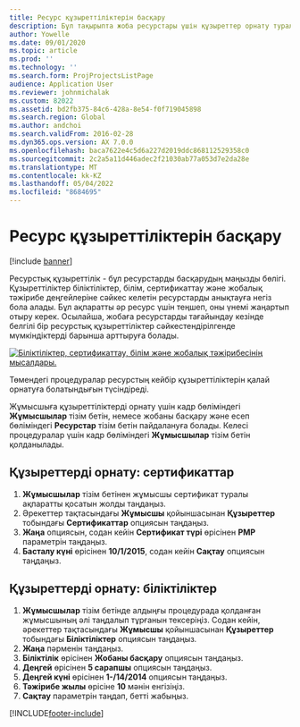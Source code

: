 ```yaml
---
title: Ресурс құзыреттіліктерін басқару
description: Бұл тақырыпта жоба ресурстары үшін құзыреттер орнату туралы ақпарат берілген.
author: Yowelle
ms.date: 09/01/2020
ms.topic: article
ms.prod: ''
ms.technology: ''
ms.search.form: ProjProjectsListPage
audience: Application User
ms.reviewer: johnmichalak
ms.custom: 82022
ms.assetid: bd2fb375-84c6-428a-8e54-f0f719045898
ms.search.region: Global
ms.author: andchoi
ms.search.validFrom: 2016-02-28
ms.dyn365.ops.version: AX 7.0.0
ms.openlocfilehash: baca7622e4c5d6a227d2019ddc868112529358c0
ms.sourcegitcommit: 2c2a5a11d446adec2f21030ab77a053d7e2da28e
ms.translationtype: MT
ms.contentlocale: kk-KZ
ms.lasthandoff: 05/04/2022
ms.locfileid: "8684695"
---
```

# <a name="manage-resource-competencies"></a>Ресурс құзыреттіліктерін басқару

[!include [banner](../includes/banner.md)]

Ресурстық құзыреттілік - бұл ресурстарды басқарудың маңызды бөлігі. Құзыреттіліктер біліктіліктер, білім, сертификаттау және жобалық тәжірибе деңгейлеріне сәйкес келетін ресурстарды анықтауға негіз бола алады. Бұл ақпаратты әр ресурс үшін теңшеп, оны үнемі жаңартып отыру керек. Осылайша, жобаға ресурстарды тағайындау кезінде белгілі бір ресурстық құзыреттіліктер сәйкестендірілгенде мүмкіндіктерді барынша арттыруға болады.

[![Біліктіліктер, сертификаттау, білім және жобалық тәжірибесінің мысалдары.](./media/projectresourcing06-1024x383.jpg)](./media/projectresourcing06.jpg)

Төмендегі процедуралар ресурстың кейбір құзыреттіліктерін қалай орнатуға болатындығын түсіндіреді.

Жұмысшыға құзыреттіліктерді орнату үшін кадр бөліміндегі **Жұмысшылар** тізім бетін, немесе жобаны басқару және есеп бөліміндегі **Ресурстар** тізім бетін пайдалануға болады. Келесі процедуралар үшін кадр бөліміндегі **Жұмысшылар** тізім бетін қолданылады.

## <a name="set-up-competencies-certificates"></a>Құзыреттерді орнату: сертификаттар

1. **Жұмысшылар** тізім бетінен жұмысшы сертификат туралы ақпаратты қосатын жолды таңдаңыз.
2. Әрекеттер тақтасындағы **Жұмысшы** қойыншасынан **Құзыреттер** тобындағы **Сертификаттар** опциясын таңдаңыз.
3. **Жаңа** опциясын, содан кейін **Сертификат түрі** өрісінен **PMP** параметрін таңдаңыз.
4. **Басталу күні** өрісінен **10/1/2015**, содан кейін **Сақтау** опциясын таңдаңыз.

## <a name="set-up-competencies-skills"></a>Құзыреттерді орнату: біліктіліктер

1. **Жұмысшылар** тізім бетінде алдыңғы процедурада қолданған жұмысшының әлі таңдалып тұрғанын тексеріңіз. Содан кейін, әрекеттер тақтасындағы **Жұмысшы** қойыншасынан **Құзыреттер** тобындағы **Біліктіліктер** опциясын таңдаңыз.
2. **Жаңа** пәрменін таңдаңыз.
3. **Біліктілік** өрісінен **Жобаны басқару** опциясын таңдаңыз.
4. **Деңгей** өрісінен **5 сарапшы** опциясын таңдаңыз.
5. **Деңгей күні** өрісінен **1-/14/2014** опциясын таңдаңыз.
6. **Тәжірибе жылы** өрісіне **10** мәнін енгізіңіз.
7. **Сақтау** параметрін таңдап, бетті жабыңыз.


[!INCLUDE[footer-include](../includes/footer-banner.md)]